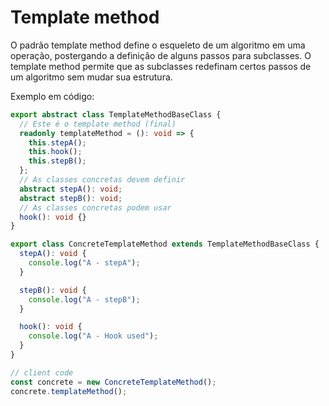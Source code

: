 # Template method

O padrão template method define o esqueleto de um algoritmo em uma operação, postergando a definição de alguns passos para subclasses. O template method permite que as subclasses redefinam certos passos de um algoritmo sem mudar sua estrutura.

Exemplo em código:

```ts
export abstract class TemplateMethodBaseClass {
  // Este é o template method (final)
  readonly templateMethod = (): void => {
    this.stepA();
    this.hook();
    this.stepB();
  };
  // As classes concretas devem definir
  abstract stepA(): void;
  abstract stepB(): void;
  // As classes concretas podem usar
  hook(): void {}
}

export class ConcreteTemplateMethod extends TemplateMethodBaseClass {
  stepA(): void {
    console.log("A - stepA");
  }

  stepB(): void {
    console.log("A - stepB");
  }

  hook(): void {
    console.log("A - Hook used");
  }
}

// client code
const concrete = new ConcreteTemplateMethod();
concrete.templateMethod();
```
